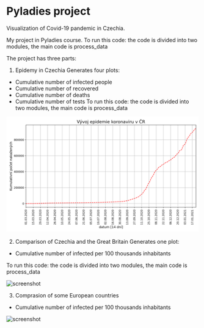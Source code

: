 # Pyladies project

Visualization of Covid-19 pandemic in Czechia.

My project in Pyladies course.
To run this code: the code is divided into two modules, the main code is process_data

The project has three parts:

1.	Epidemy in Czechia
Generates four plots: 

-	Cumulative number of infected people 
-	Cumulative number of recovered 
-	Cumulative number of deaths
-	Cumulative number of tests
 To run this code: the code is divided into two modules, the main code is process_data

![screenshot](kumulativni_pocet_nakazenych_chart.png?raw=true "FIGURE")

2.	Comparison of Czechia and the Great Britain
Generates one plot:
-	Cumulative number of infected per 100 thousands inhabitants 

To run this code: the code is divided into two modules, the main code is process_data

![screenshot](plot_kumulativni_pocet_nakazenych_chart_CZ_GB.png?raw=true "FIGURE")

3.	Comprasion of some European countries 
-	Cumulative number of infected per 100 thousands inhabitants 

![screenshot](plot_bar_plot.png?raw=true "FIGURE") 
